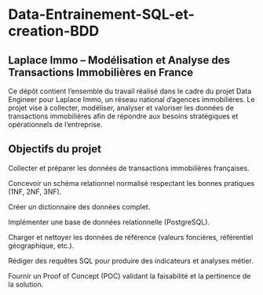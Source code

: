 # Data-Entrainement-SQL-et-creation-BDD
## Laplace Immo – Modélisation et Analyse des Transactions Immobilières en France

Ce dépôt contient l’ensemble du travail réalisé dans le cadre du projet Data Engineer pour Laplace Immo, un réseau national d’agences immobilières.
Le projet vise à collecter, modéliser, analyser et valoriser les données de transactions immobilières afin de répondre aux besoins stratégiques et opérationnels de l’entreprise.

## Objectifs du projet

Collecter et préparer les données de transactions immobilières françaises.

Concevoir un schéma relationnel normalisé respectant les bonnes pratiques (1NF, 2NF, 3NF).

Créer un dictionnaire des données complet.

Implémenter une base de données relationnelle (PostgreSQL).

Charger et nettoyer les données de référence (valeurs foncières, référentiel géographique, etc.).

Rédiger des requêtes SQL pour produire des indicateurs et analyses métier.

Fournir un Proof of Concept (POC) validant la faisabilité et la pertinence de la solution.
